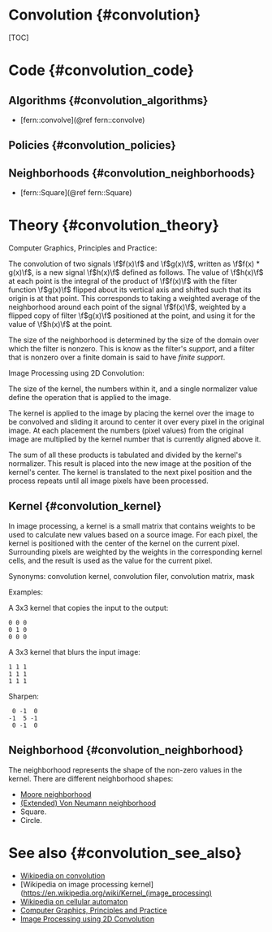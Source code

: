 Convolution  {#convolution}
===========

[TOC]


Code {#convolution_code}
====

Algorithms {#convolution_algorithms}
----------
- [fern::convolve](@ref fern::convolve)

Policies {#convolution_policies}
--------

Neighborhoods {#convolution_neighborhoods}
-------------
- [fern::Square](@ref fern::Square)


Theory {#convolution_theory}
======
Computer Graphics, Principles and Practice:

The convolution of two signals \f$f(x)\f$ and \f$g(x)\f$, written as \f$f(x) * g(x)\f$, is a new signal \f$h(x)\f$ defined as follows. The value of \f$h(x)\f$ at each point is the integral of the product of \f$f(x)\f$ with the filter function \f$g(x)\f$ flipped about its vertical axis and shifted such that its origin is at that point. This corresponds to taking a weighted average of the neighborhood around each point of the signal \f$f(x)\f$, weighted by a flipped copy of filter \f$g(x)\f$ positioned at the point, and using it for the value of \f$h(x)\f$ at the point.

The size of the neighborhood is determined by the size of the domain over which the filter is nonzero. This is know as the filter's *support*, and a filter that is nonzero over a finite domain is said to have *finite support*.

Image Processing using 2D Convolution:

The size of the kernel, the numbers within it, and a single normalizer value define the operation that is applied to the image.

The kernel is applied to the image by placing the kernel over the image to be convolved and sliding it around to center it over every pixel in the original image. At each placement the numbers (pixel values) from the original image are multiplied by the kernel number that is currently aligned above it.

The sum of all these products is tabulated and divided by the kernel's normalizer. This result is placed into the new image at the position of the kernel's center. The kernel is translated to the next pixel position and the process repeats until all image pixels have been processed.

Kernel {#convolution_kernel}
------
In image processing, a kernel is a small matrix that contains weights to be used to calculate new values based on a source image. For each pixel, the kernel is positioned with the center of the kernel on the current pixel. Surrounding pixels are weighted by the weights in the corresponding kernel cells, and the result is used as the value for the current pixel.

Synonyms: convolution kernel, convolution filer, convolution matrix, mask

Examples:

A 3x3 kernel that copies the input to the output:

    0 0 0
    0 1 0
    0 0 0

A 3x3 kernel that blurs the input image:

    1 1 1
    1 1 1
    1 1 1

Sharpen:

     0 -1  0
    -1  5 -1
     0 -1  0


Neighborhood {#convolution_neighborhood}
------------
The neighborhood represents the shape of the non-zero values in the kernel. There are different neighborhood shapes:

- [Moore neighborhood](https://en.wikipedia.org/wiki/Moore_neighborhood)
- [(Extended) Von Neumann neighborhood](https://en.wikipedia.org/wiki/Von_Neumann_neighborhood)
- Square.
- Circle.


See also {#convolution_see_also}
========
- [Wikipedia on convolution](https://en.wikipedia.org/wiki/Convolution)
- [Wikipedia on image processing kernel](https://en.wikipedia.org/wiki/Kernel_(image_processing)
- [Wikipedia on cellular automaton](https://en.wikipedia.org/wiki/Cellular_automata)
- [Computer Graphics, Principles and Practice](https://en.wikipedia.org/wiki/Computer_Graphics:_Principles_and_Practice)
- [Image Processing using 2D Convolution](http://williamson-labs.com/convolution-2d.htm)
